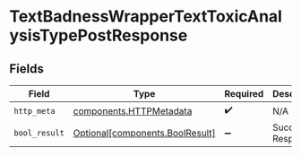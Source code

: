 # TextBadnessWrapperTextToxicAnalysisTypePostResponse


## Fields

| Field                                                                    | Type                                                                     | Required                                                                 | Description                                                              |
| ------------------------------------------------------------------------ | ------------------------------------------------------------------------ | ------------------------------------------------------------------------ | ------------------------------------------------------------------------ |
| `http_meta`                                                              | [components.HTTPMetadata](../../models/components/httpmetadata.md)       | :heavy_check_mark:                                                       | N/A                                                                      |
| `bool_result`                                                            | [Optional[components.BoolResult]](../../models/components/boolresult.md) | :heavy_minus_sign:                                                       | Successful Response                                                      |
